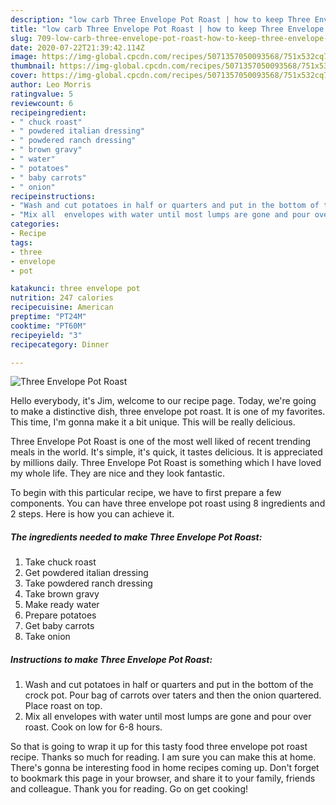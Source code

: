 ```yaml
---
description: "low carb Three Envelope Pot Roast | how to keep Three Envelope Pot Roast"
title: "low carb Three Envelope Pot Roast | how to keep Three Envelope Pot Roast"
slug: 709-low-carb-three-envelope-pot-roast-how-to-keep-three-envelope-pot-roast
date: 2020-07-22T21:39:42.114Z
image: https://img-global.cpcdn.com/recipes/5071357050093568/751x532cq70/three-envelope-pot-roast-recipe-main-photo.jpg
thumbnail: https://img-global.cpcdn.com/recipes/5071357050093568/751x532cq70/three-envelope-pot-roast-recipe-main-photo.jpg
cover: https://img-global.cpcdn.com/recipes/5071357050093568/751x532cq70/three-envelope-pot-roast-recipe-main-photo.jpg
author: Leo Morris
ratingvalue: 5
reviewcount: 6
recipeingredient:
- " chuck roast"
- " powdered italian dressing"
- " powdered ranch dressing"
- " brown gravy"
- " water"
- " potatoes"
- " baby carrots"
- " onion"
recipeinstructions:
- "Wash and cut potatoes in half or quarters and put in the bottom of the crock pot. Pour bag of carrots over taters and then the onion quartered. Place roast on top."
- "Mix all  envelopes with water until most lumps are gone and pour over roast. Cook on low for 6-8 hours."
categories:
- Recipe
tags:
- three
- envelope
- pot

katakunci: three envelope pot 
nutrition: 247 calories
recipecuisine: American
preptime: "PT24M"
cooktime: "PT60M"
recipeyield: "3"
recipecategory: Dinner

---
```



![Three Envelope Pot Roast](https://img-global.cpcdn.com/recipes/5071357050093568/751x532cq70/three-envelope-pot-roast-recipe-main-photo.jpg)

Hello everybody, it's Jim, welcome to our recipe page. Today, we're going to make a distinctive dish, three envelope pot roast. It is one of my favorites. This time, I'm gonna make it a bit unique. This will be really delicious.

Three Envelope Pot Roast is one of the most well liked of recent trending meals in the world. It's simple, it's quick, it tastes delicious. It is appreciated by millions daily. Three Envelope Pot Roast is something which I have loved my whole life. They are nice and they look fantastic.




To begin with this particular recipe, we have to first prepare a few components. You can have three envelope pot roast using 8 ingredients and 2 steps. Here is how you can achieve it.

<!--inarticleads1-->

##### The ingredients needed to make Three Envelope Pot Roast:

1. Take  chuck roast
1. Get  powdered italian dressing
1. Take  powdered ranch dressing
1. Take  brown gravy
1. Make ready  water
1. Prepare  potatoes
1. Get  baby carrots
1. Take  onion




<!--inarticleads2-->

##### Instructions to make Three Envelope Pot Roast:

1. Wash and cut potatoes in half or quarters and put in the bottom of the crock pot. Pour bag of carrots over taters and then the onion quartered. Place roast on top.
1. Mix all  envelopes with water until most lumps are gone and pour over roast. Cook on low for 6-8 hours.




So that is going to wrap it up for this tasty food three envelope pot roast recipe. Thanks so much for reading. I am sure you can make this at home. There's gonna be interesting food in home recipes coming up. Don't forget to bookmark this page in your browser, and share it to your family, friends and colleague. Thank you for reading. Go on get cooking!
